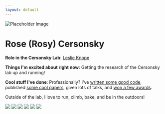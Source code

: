 ```yaml
---
layout: default
---
```


<!-- Replace `example_student` with your name -->
<img src="/website/assets/img/rose_(rosy)_cersonsky.jpg" alt="Placeholder Image" class="center" style="max-width: 100%">

<!-- Replace `Example Student` with your name and include your start date-->
# **Rose (Rosy) Cersonsky**

<!-- Choose your title -- feel free to be professionally silly -->
**Role in the Cersonsky Lab**: <a href="https://en.wikipedia.org/wiki/Leslie_Knope">Leslie Knope</a>

<!-- Name at least one research topic amongst this list -->
**Things I'm excited about right now**: Getting the research of the Cersonsky lab up and running! 

<!-- Ultimately, we'll use this section to
     include papers and talks, and contributions
     But for now put whatever you want -->
**Cool stuff I've done**:
Professionally? I've <a href="github.com/rosecers">written some good code</a>, published <a href="https://scholar.google.com/citations?user=B2cyV70AAAAJ&hl=en">some cool papers</a>, given lots of talks, and <a href="https://sites.psu.edu/2021colloids/victor-k-lamer-award/">won a few awards</a>. 

Outside of the lab, I love to run, climb, bake, and be in the outdoors! 

<!-- If you have photos you would like to exhibit,
     save them as `/assets/member_images/your_name_photo_#.png`
     and replace example_student below -->

<img src="/website/assets/img/rose_cersonsky_1.png" style="max-height: 250px"> <img src="/website/assets/img/rose_cersonsky_3.jpg" style="max-height: 250px">
![](/website/assets/img/rose_cersonsky_2.png) 
![](/website/assets/img/rose_cersonsky_4.jpg) 
<img src="/website/assets/img/rose_cersonsky_5.jpg" style="max-height: 300px"> <img src="/website/assets/img/rose_cersonsky_6.jpg" style="max-height: 300px">




